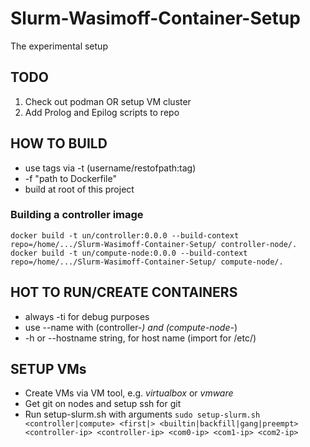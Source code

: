 # Slurm-Wasimoff-Container-Setup
The experimental setup

## TODO
1. Check out podman OR setup VM cluster
2. Add Prolog and Epilog scripts to repo

## HOW TO BUILD
- use tags via -t (username/restofpath:tag)
- -f "path to Dockerfile"
- build at root of this project

### Building a controller image
`docker build -t un/controller:0.0.0 --build-context repo=/home/.../Slurm-Wasimoff-Container-Setup/ controller-node/.`
`docker build -t un/compute-node:0.0.0 --build-context repo=/home/.../Slurm-Wasimoff-Container-Setup/ compute-node/.`

## HOT TO RUN/CREATE CONTAINERS
- always -ti for debug purposes
- use --name with (controller-*) and (compute-node-*)
- -h or --hostname string, for host name (import for /etc/)

## SETUP VMs
- Create VMs via VM tool, e.g. *virtualbox* or *vmware*
- Get git on nodes and setup ssh for git
- Run setup-slurm.sh with arguments `sudo setup-slurm.sh <controller|compute> <first|> <builtin|backfill|gang|preempt> <controller-ip> <controller-ip> <com0-ip> <com1-ip> <com2-ip>`